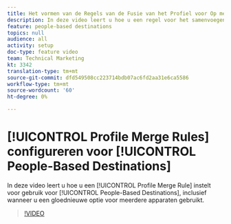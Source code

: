 ```yaml
---
title: Het vormen van de Regels van de Fusie van het Profiel voor Op mensen-Gebaseerde Doelen
description: In deze video leert u hoe u een regel voor het samenvoegen van profielen instelt die moet worden gebruikt voor op mensen gebaseerde doelen, inclusief wanneer u een gloednieuwe optie voor meerdere apparaten gebruikt.
feature: people-based destinations
topics: null
audience: all
activity: setup
doc-type: feature video
team: Technical Marketing
kt: 3342
translation-type: tm+mt
source-git-commit: dfd549508cc223714bdb07ac6fd2aa31e6ca5586
workflow-type: tm+mt
source-wordcount: '60'
ht-degree: 0%

---
```



# [!UICONTROL Profile Merge Rules] configureren voor [!UICONTROL People-Based Destinations]

In deze video leert u hoe u een [!UICONTROL Profile Merge Rule] instelt voor gebruik voor [!UICONTROL People-Based Destinations], inclusief wanneer u een gloednieuwe optie voor meerdere apparaten gebruikt.

>[!VIDEO](https://video.tv.adobe.com/v/29076/?quality=12)
